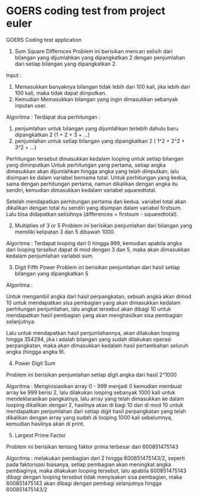 # GOERS coding test from project euler

GOERS Coding test application

1. Sum Square Differnces
Problem ini berisikan mencari selisih dari bilangan yang dijumlahkan yang dipangkatkan 2 dengan penjumlahan dari setiap bilangan yang dipangkatkan 2.

Input : 
1. Memasukkan banyaknya bilangan tidak lebih dari 100 kali, jika lebih dari 100 kali, maka tidak dapat diinputkan.
2. Kemudian Memasukkan bilangan yang ingin dimasukkan sebanyak inputan user.

Algoritma :
Terdapat dua perhitungan :
1. penjumlahan untuk bilangan yang dijumlahkan terlebih dahulu baru dipangkatkan 2 (1 + 2 + 3 + ...)
2. penjumlahan untuk setiap bilangan yang dipangkatkan 2 ( 1^2 + 2^2 + 3^2 + ...)

Perhitungan tersebut dimasukkan kedalam looping untuk setiap bilangan yang diminputkan 
Untuk perhitungan yang pertama, setiap angka dimasukkan akan dijumlahkan hingga angka yang telah diinputkan, lalu disimpan ke dalam variabel bernama total.
Untuk perhitungan yang kedua, sama dengan perhitungan pertama, namun dikalikan dengan angka itu sendiri, kemudian dimasukkan kedalam variabel squaredtotal.

Setelah mendapatkan perhitungan pertama dan kedua. variabel total akan dikalikan dengan total itu sendiri yang disimpan dalam variabel firstsum. Lalu bisa didapatkan selisihnya (differences = firstsum - squaredtotal).

2. Multiplies of 3 or 5
Problem ini berisikan penjumlahan dari bilangan yang memiliki kelipatan 3 dan 5 dibawah 1000.

Algoritma :
Terdapat looping dari 0 hingga 999, kemudian apabila angka dari looping tersebut dapat di mod dengan 3 dan 5, maka akan dimasukkan kedalam penjumlahan variabel sum.

3. Digit Fifth Power
Problem ini berisikan penjumlahan dari hasil setiap bilangan yang dipangkatkan 5

Algoritma :

Untuk mengambil angka dari hasil perpangkatan, sebuah angka akan dimod 10 untuk mendapatkan sisa pembagian yang akan dimasukkan kedalam perhitungan penjumlahan, lalu angkat tersebut akan dibagi 10 untuk mendapatkan hasil pembagian yang akan menghasilkan sisa pembagian selanjutnya.

Lalu untuk mendapatkan hasil penjumlahannya, akan dilakukan looping hingga 354294, jika i adalah bilangan yang sudah dilakukan operasi perpangkatan, maka akan dimasukkan kedalam hasil pertambahan seluruh angka (hingga angka 9).

4. Power Digit Sum

Problem ini berisikan penjumlahan setiap digit angka dari hasil 2^1000

Algoritma :
Menginisiasikan array 0 - 999 menjadi 0 kemudian membuat array ke 999 berisi 2, lalu dilakukan looping sebanyak 1000 kali untuk mendeklarasikan pangkatnya, lalu array yang telah dimasukkan ke dalam looping dikalikan dengan 2, hasilnya akan di bagi 10 dan di mod 10 untuk mendapatkan penjumlahan dari setiap digit hasil perpangkatan yang telah dikalikan dengan array yang sudah di looping 1000 kali sebelumnya, kemudian hasilnya akan di print.

5. Largest Prime Factor

Problem ini berisikan tentang faktor prima terbesar dari 600851475143

Algoritma :
melakukan pembagian dari 2 hingga 600851475143/2, seperti pada faktorisasi biasanya, setiap pembagian akan meningkat angka pembaginya, maka dilakukan looping tersebut, lalu apabila 600851475143 dibagi dengan looping tersebut tidak menyisakan sisa pembagian, maka 600851475143 akan dibagi dengan pembagi selanjutnya hingga 600851475143/2
